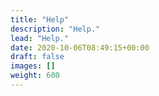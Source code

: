 ```yaml
---
title: "Help"
description: "Help."
lead: "Help."
date: 2020-10-06T08:49:15+00:00
draft: false
images: []
weight: 600
---
```


